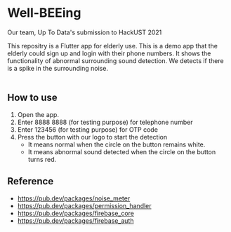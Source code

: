 # Well-BEEing

Our team, Up To Data's submission to HackUST 2021

This repositry is a Flutter app for elderly use. This is a demo app that the elderly could sign up and login with their phone numbers. It shows the functionality of abnormal surrounding sound detection. We detects if there is a spike in the surrounding noise.
<br><br>
## How to use
1. Open the app.
1. Enter 8888 8888 (for testing purpose) for telephone number
1. Enter 123456 (for testing purpose) for OTP code
1. Press the button with our logo to start the detection
    - It means normal when the circle on the button remains white.
    - It means abnormal sound detected when the circle on the button turns red.

## Reference
- https://pub.dev/packages/noise_meter
- https://pub.dev/packages/permission_handler
- https://pub.dev/packages/firebase_core
- https://pub.dev/packages/firebase_auth